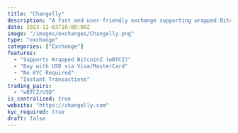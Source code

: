 ```yaml
---
title: "Changelly"
description: "A fast and user-friendly exchange supporting wrapped BitcoinZ (wBTCZ) purchases with USD using Visa or MasterCard."
date: 2023-12-03T10:00:00Z
image: "/images/exchanges/Changelly.png"
type: "exchange"
categories: ["Exchange"]
features:
  - "Supports Wrapped BitcoinZ (wBTCZ)"
  - "Buy with USD via Visa/MasterCard"
  - "No KYC Required"
  - "Instant Transactions"
trading_pairs:
  - "wBTCZ/USD"
is_centralized: true
website: "https://changelly.com"
kyc_required: true
draft: false
---
```

